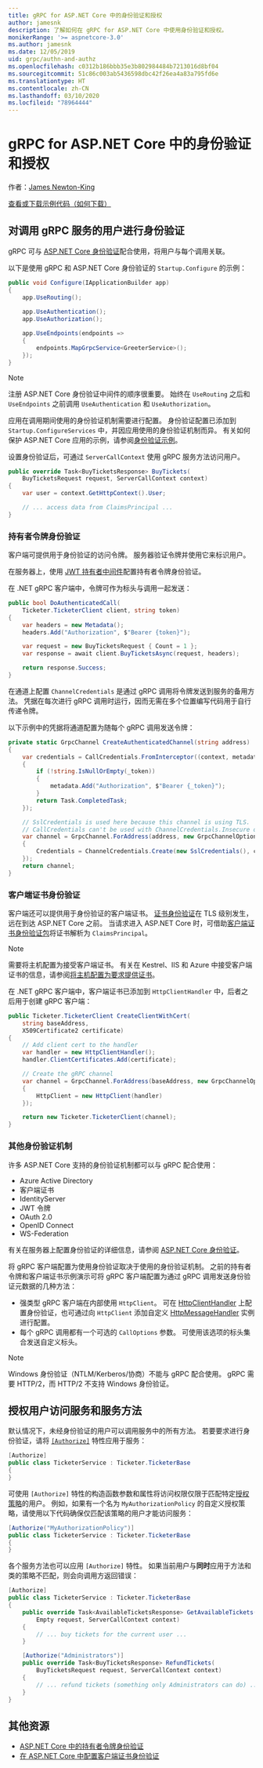 ```yaml
---
title: gRPC for ASP.NET Core 中的身份验证和授权
author: jamesnk
description: 了解如何在 gRPC for ASP.NET Core 中使用身份验证和授权。
monikerRange: '>= aspnetcore-3.0'
ms.author: jamesnk
ms.date: 12/05/2019
uid: grpc/authn-and-authz
ms.openlocfilehash: c0312b186bbb35e3b802984484b7213016d8bf04
ms.sourcegitcommit: 51c86c003ab5436598dbc42f26ea4a83a795fd6e
ms.translationtype: HT
ms.contentlocale: zh-CN
ms.lasthandoff: 03/10/2020
ms.locfileid: "78964444"
---
```

# <a name="authentication-and-authorization-in-grpc-for-aspnet-core"></a>gRPC for ASP.NET Core 中的身份验证和授权

作者：[James Newton-King](https://twitter.com/jamesnk)

[查看或下载示例代码](https://github.com/dotnet/AspNetCore.Docs/tree/master/aspnetcore/grpc/authn-and-authz/sample/)[（如何下载）](xref:index#how-to-download-a-sample)

## <a name="authenticate-users-calling-a-grpc-service"></a>对调用 gRPC 服务的用户进行身份验证

gRPC 可与 [ASP.NET Core 身份验证](xref:security/authentication/identity)配合使用，将用户与每个调用关联。

以下是使用 gRPC 和 ASP.NET Core 身份验证的 `Startup.Configure` 的示例：

```csharp
public void Configure(IApplicationBuilder app)
{
    app.UseRouting();
    
    app.UseAuthentication();
    app.UseAuthorization();

    app.UseEndpoints(endpoints =>
    {
        endpoints.MapGrpcService<GreeterService>();
    });
}
```

> [!NOTE]
> 注册 ASP.NET Core 身份验证中间件的顺序很重要。 始终在 `UseRouting` 之后和 `UseEndpoints` 之前调用 `UseAuthentication` 和 `UseAuthorization`。

应用在调用期间使用的身份验证机制需要进行配置。 身份验证配置已添加到 `Startup.ConfigureServices` 中，并因应用使用的身份验证机制而异。 有关如何保护 ASP.NET Core 应用的示例，请参阅[身份验证示例](xref:security/authentication/samples)。

设置身份验证后，可通过 `ServerCallContext` 使用 gRPC 服务方法访问用户。

```csharp
public override Task<BuyTicketsResponse> BuyTickets(
    BuyTicketsRequest request, ServerCallContext context)
{
    var user = context.GetHttpContext().User;

    // ... access data from ClaimsPrincipal ...
}

```

### <a name="bearer-token-authentication"></a>持有者令牌身份验证

客户端可提供用于身份验证的访问令牌。 服务器验证令牌并使用它来标识用户。

在服务器上，使用 [JWT 持有者中间件](/dotnet/api/microsoft.extensions.dependencyinjection.jwtbearerextensions.addjwtbearer)配置持有者令牌身份验证。

在 .NET gRPC 客户端中，令牌可作为标头与调用一起发送：

```csharp
public bool DoAuthenticatedCall(
    Ticketer.TicketerClient client, string token)
{
    var headers = new Metadata();
    headers.Add("Authorization", $"Bearer {token}");

    var request = new BuyTicketsRequest { Count = 1 };
    var response = await client.BuyTicketsAsync(request, headers);

    return response.Success;
}
```

在通道上配置 `ChannelCredentials` 是通过 gRPC 调用将令牌发送到服务的备用方法。 凭据在每次进行 gRPC 调用时运行，因而无需在多个位置编写代码用于自行传递令牌。

以下示例中的凭据将通道配置为随每个 gRPC 调用发送令牌：

```csharp
private static GrpcChannel CreateAuthenticatedChannel(string address)
{
    var credentials = CallCredentials.FromInterceptor((context, metadata) =>
    {
        if (!string.IsNullOrEmpty(_token))
        {
            metadata.Add("Authorization", $"Bearer {_token}");
        }
        return Task.CompletedTask;
    });

    // SslCredentials is used here because this channel is using TLS.
    // CallCredentials can't be used with ChannelCredentials.Insecure on non-TLS channels.
    var channel = GrpcChannel.ForAddress(address, new GrpcChannelOptions
    {
        Credentials = ChannelCredentials.Create(new SslCredentials(), credentials)
    });
    return channel;
}
```

### <a name="client-certificate-authentication"></a>客户端证书身份验证

客户端还可以提供用于身份验证的客户端证书。 [证书身份验证](https://tools.ietf.org/html/rfc5246#section-7.4.4)在 TLS 级别发生，远在到达 ASP.NET Core 之前。 当请求进入 ASP.NET Core 时，可借助[客户端证书身份验证包](xref:security/authentication/certauth)将证书解析为 `ClaimsPrincipal`。

> [!NOTE]
> 需要将主机配置为接受客户端证书。 有关在 Kestrel、IIS 和 Azure 中接受客户端证书的信息，请参阅[将主机配置为要求提供证书](xref:security/authentication/certauth#configure-your-host-to-require-certificates)。

在 .NET gRPC 客户端中，客户端证书已添加到 `HttpClientHandler` 中，后者之后用于创建 gRPC 客户端：

```csharp
public Ticketer.TicketerClient CreateClientWithCert(
    string baseAddress,
    X509Certificate2 certificate)
{
    // Add client cert to the handler
    var handler = new HttpClientHandler();
    handler.ClientCertificates.Add(certificate);

    // Create the gRPC channel
    var channel = GrpcChannel.ForAddress(baseAddress, new GrpcChannelOptions
    {
        HttpClient = new HttpClient(handler)
    });

    return new Ticketer.TicketerClient(channel);
}
```

### <a name="other-authentication-mechanisms"></a>其他身份验证机制

许多 ASP.NET Core 支持的身份验证机制都可以与 gRPC 配合使用：

* Azure Active Directory
* 客户端证书
* IdentityServer
* JWT 令牌
* OAuth 2.0
* OpenID Connect
* WS-Federation

有关在服务器上配置身份验证的详细信息，请参阅 [ASP.NET Core 身份验证](xref:security/authentication/identity)。

将 gRPC 客户端配置为使用身份验证取决于使用的身份验证机制。 之前的持有者令牌和客户端证书示例演示可将 gRPC 客户端配置为通过 gRPC 调用发送身份验证元数据的几种方法：

* 强类型 gRPC 客户端在内部使用 `HttpClient`。 可在 [HttpClientHandler](/dotnet/api/system.net.http.httpclienthandler) 上配置身份验证，也可通过向 `HttpClient` 添加自定义 [HttpMessageHandler](/dotnet/api/system.net.http.httpmessagehandler) 实例进行配置。
* 每个 gRPC 调用都有一个可选的 `CallOptions` 参数。 可使用该选项的标头集合发送自定义标头。

> [!NOTE]
> Windows 身份验证（NTLM/Kerberos/协商）不能与 gRPC 配合使用。 gRPC 需要 HTTP/2，而 HTTP/2 不支持 Windows 身份验证。

## <a name="authorize-users-to-access-services-and-service-methods"></a>授权用户访问服务和服务方法

默认情况下，未经身份验证的用户可以调用服务中的所有方法。 若要要求进行身份验证，请将 [`[Authorize]`](xref:Microsoft.AspNetCore.Authorization.AuthorizeAttribute) 特性应用于服务：

```csharp
[Authorize]
public class TicketerService : Ticketer.TicketerBase
{
}
```

可使用 `[Authorize]` 特性的构造函数参数和属性将访问权限仅限于匹配特定[授权策略](xref:security/authorization/policies)的用户。 例如，如果有一个名为 `MyAuthorizationPolicy` 的自定义授权策略，请使用以下代码确保仅匹配该策略的用户才能访问服务：

```csharp
[Authorize("MyAuthorizationPolicy")]
public class TicketerService : Ticketer.TicketerBase
{
}
```

各个服务方法也可以应用 `[Authorize]` 特性。 如果当前用户与**同时**应用于方法和类的策略不匹配，则会向调用方返回错误：

```csharp
[Authorize]
public class TicketerService : Ticketer.TicketerBase
{
    public override Task<AvailableTicketsResponse> GetAvailableTickets(
        Empty request, ServerCallContext context)
    {
        // ... buy tickets for the current user ...
    }

    [Authorize("Administrators")]
    public override Task<BuyTicketsResponse> RefundTickets(
        BuyTicketsRequest request, ServerCallContext context)
    {
        // ... refund tickets (something only Administrators can do) ..
    }
}
```

## <a name="additional-resources"></a>其他资源

* [ASP.NET Core 中的持有者令牌身份验证](https://blogs.msdn.microsoft.com/webdev/2016/10/27/bearer-token-authentication-in-asp-net-core/)
* [在 ASP.NET Core 中配置客户端证书身份验证](xref:security/authentication/certauth)
